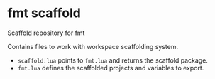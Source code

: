 # fmt scaffold

Scaffold repository for fmt

Contains files to work with workspace scaffolding system.

- `scaffold.lua` points to `fmt.lua` and returns the scaffold package.
- `fmt.lua` defines the scaffolded projects and variables to export.
